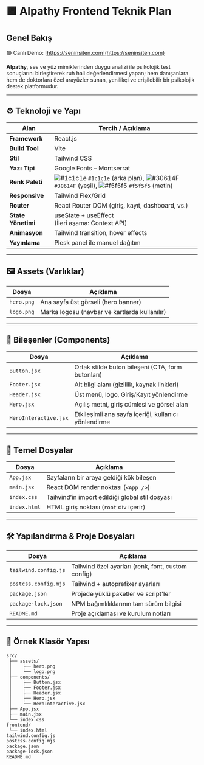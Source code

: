 # 🟩 AIpathy Frontend Teknik Plan

## Genel Bakış

🟢 Canlı Demo: [https://seninsiten.com](https://seninsiten.com)

**AIpathy**, ses ve yüz mimiklerinden duygu analizi ile psikolojik test sonuçlarını birleştirerek ruh hali değerlendirmesi yapan; hem danışanlara hem de doktorlara özel arayüzler sunan, yenilikçi ve erişilebilir bir psikolojik destek platformudur.

---

## ⚙️ Teknoloji ve Yapı

| Alan              | Tercih / Açıklama                                                                             |
|-------------------|----------------------------------------------------------------------------------------------|
| **Framework**     | React.js                                                                                      |
| **Build Tool**    | Vite                                                                                          |
| **Stil**          | Tailwind CSS                                                                                  |
| **Yazı Tipi**     | Google Fonts – Montserrat                                                                     |
| **Renk Paleti**   | ![#1c1c1e](https://via.placeholder.com/10/1c1c1e/000000?text=+) `#1c1c1e` (arka plan), ![#30614F](https://via.placeholder.com/10/30614F/000000?text=+) `#30614F` (yeşil), ![#f5f5f5](https://via.placeholder.com/10/f5f5f5/000000?text=+) `#f5f5f5` (metin) |
| **Responsive**    | Tailwind Flex/Grid                                                                            |
| **Router**        | React Router DOM (giriş, kayıt, dashboard, vs.)                                               |
| **State Yönetimi**| useState + useEffect<br/>(İleri aşama: Context API)                                           |
| **Animasyon**     | Tailwind transition, hover effects                                                            |
| **Yayınlama**     | Plesk panel ile manuel dağıtım                                                                |

---

## 🖼️ Assets (Varlıklar)

| Dosya        | Açıklama                                         |
|--------------|--------------------------------------------------|
| `hero.png`   | Ana sayfa üst görseli (hero banner)              |
| `logo.png`   | Marka logosu (navbar ve kartlarda kullanılır)    |

---

## 🧩 Bileşenler (Components)

| Dosya                 | Açıklama                                               |
|-----------------------|--------------------------------------------------------|
| `Button.jsx`          | Ortak stilde buton bileşeni (CTA, form butonları)      |
| `Footer.jsx`          | Alt bilgi alanı (gizlilik, kaynak linkleri)            |
| `Header.jsx`          | Üst menü, logo, Giriş/Kayıt yönlendirme                |
| `Hero.jsx`            | Açılış metni, giriş cümlesi ve görsel alan             |
| `HeroInteractive.jsx` | Etkileşimli ana sayfa içeriği, kullanıcı yönlendirme   |

---

## 📁 Temel Dosyalar

| Dosya           | Açıklama                                           |
|-----------------|----------------------------------------------------|
| `App.jsx`       | Sayfaların bir araya geldiği kök bileşen           |
| `main.jsx`      | React DOM render noktası (`<App />`)               |
| `index.css`     | Tailwind’in import edildiği global stil dosyası    |
| `index.html`    | HTML giriş noktası (`root` div içerir)             |

---

## 🛠️ Yapılandırma & Proje Dosyaları

| Dosya                 | Açıklama                                               |
|-----------------------|--------------------------------------------------------|
| `tailwind.config.js`  | Tailwind özel ayarları (renk, font, custom config)     |
| `postcss.config.mjs`  | Tailwind + autoprefixer ayarları                      |
| `package.json`        | Projede yüklü paketler ve script'ler                  |
| `package-lock.json`   | NPM bağımlılıklarının tam sürüm bilgisi               |
| `README.md`           | Proje açıklaması ve kurulum notları                    |

---

## 📂 Örnek Klasör Yapısı

```shell
src/
 ├── assets/
 │    ├── hero.png
 │    └── logo.png
 ├── components/
 │    ├── Button.jsx
 │    ├── Footer.jsx
 │    ├── Header.jsx
 │    ├── Hero.jsx
 │    └── HeroInteractive.jsx
 ├── App.jsx
 ├── main.jsx
 └── index.css
frontend/
 └── index.html
tailwind.config.js
postcss.config.mjs
package.json
package-lock.json
README.md

